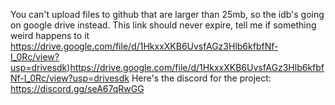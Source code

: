 You can't upload files to github that are larger than 25mb, so the idb's going on google drive instead. 
This link should never expire, tell me if something weird happens to it
https://drive.google.com/file/d/1HkxxXKB6UvsfAGz3Hlb6kfbfNf-I_0Rc/view?usp=drivesdk)https://drive.google.com/file/d/1HkxxXKB6UvsfAGz3Hlb6kfbfNf-I_0Rc/view?usp=drivesdk
 Here's the discord for the project: https://discord.gg/seA67qRwGG
